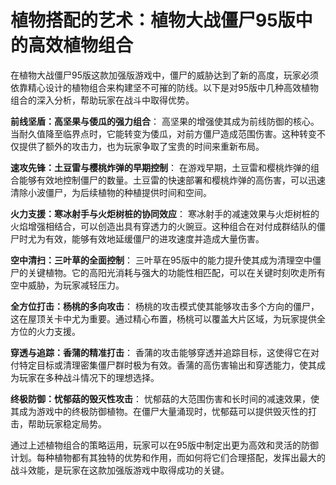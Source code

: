 # 植物搭配的艺术：植物大战僵尸95版中的高效植物组合

在植物大战僵尸95版这款加强版游戏中，僵尸的威胁达到了新的高度，玩家必须依靠精心设计的植物组合来构建坚不可摧的防线。以下是对95版中几种高效植物组合的深入分析，帮助玩家在战斗中取得优势。

**前线坚盾：高坚果与倭瓜的强力组合**：
高坚果的增强使其成为前线防御的核心。当耐久值降至临界点时，它能转变为倭瓜，对前方僵尸造成范围伤害。这种转变不仅提供了额外的攻击力，也为玩家争取了宝贵的时间来重新布局。

**速攻先锋：土豆雷与樱桃炸弹的早期控制**：
在游戏早期，土豆雷和樱桃炸弹的组合能够有效地控制僵尸的数量。土豆雷的快速部署和樱桃炸弹的高伤害，可以迅速清除小波僵尸，为后续植物的种植提供时间和空间。

**火力支援：寒冰射手与火炬树桩的协同效应**：
寒冰射手的减速效果与火炬树桩的火焰增强相结合，可以创造出具有穿透力的火豌豆。这种组合在对付成群结队的僵尸时尤为有效，能够有效地延缓僵尸的进攻速度并造成大量伤害。

**空中清扫：三叶草的全面控制**：
三叶草在95版中的能力提升使其成为清理空中僵尸的关键植物。它的高阳光消耗与强大的功能性相匹配，可以在关键时刻吹走所有空中威胁，为玩家减轻压力。

**全方位打击：杨桃的多向攻击**：
杨桃的攻击模式使其能够攻击多个方向的僵尸，这在屋顶关卡中尤为重要。通过精心布置，杨桃可以覆盖大片区域，为玩家提供全方位的火力支援。

**穿透与追踪：香蒲的精准打击**：
香蒲的攻击能够穿透并追踪目标，这使得它在对付特定目标或清理密集僵尸群时极为有效。香蒲的高伤害输出和穿透能力，使其成为玩家在多种战斗情况下的理想选择。

**终极防御：忧郁菇的毁灭性攻击**：
忧郁菇的大范围伤害和长时间的减速效果，使其成为游戏中的终极防御植物。在僵尸大量涌现时，忧郁菇可以提供毁灭性的打击，帮助玩家稳定局势。

通过上述植物组合的策略运用，玩家可以在95版中制定出更为高效和灵活的防御计划。每种植物都有其独特的优势和作用，而如何将它们合理搭配，发挥出最大的战斗效能，是玩家在这款加强版游戏中取得成功的关键。